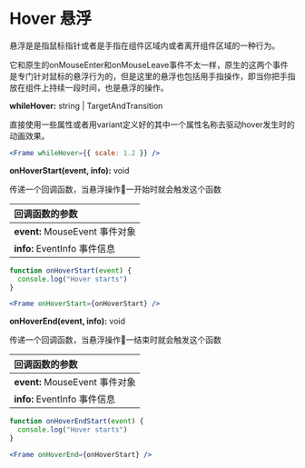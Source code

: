 # Hover 悬浮

悬浮是是指鼠标指针或者是手指在组件区域内或者离开组件区域的一种行为。

它和原生的onMouseEnter和onMouseLeave事件不太一样，原生的这两个事件是专门针对鼠标的悬浮行为的，但是这里的悬浮也包括用手指操作，即当你把手指放在组件上持续一段时间，也是悬浮的操作。

**whileHover:** string \| TargetAndTransition

直接使用一些属性或者用variant定义好的其中一个属性名称去驱动hover发生时的动画效果。

```jsx
<Frame whileHover={{ scale: 1.2 }} />
```



**onHoverStart\(event, info\):** void

传递一个回调函数，当悬浮操作一开始时就会触发这个函数

| 回调函数的参数 |
| :--- |
| **event:** MouseEvent 事件对象 |
| **info:** EventInfo 事件信息 |

```jsx
function onHoverStart(event) {
  console.log("Hover starts")
}

<Frame onHoverStart={onHoverStart} />
```



**onHoverEnd\(event, info\):** void

传递一个回调函数，当悬浮操作一结束时就会触发这个函数

| 回调函数的参数 |
| :--- |
| **event:** MouseEvent 事件对象 |
| **info:** EventInfo 事件信息 |

```jsx
function onHoverEndStart(event) {
  console.log("Hover starts")
}

<Frame onHoverEnd={onHoverStart} />
```






